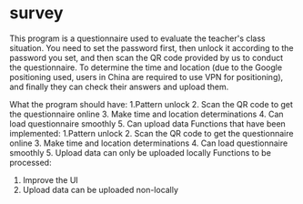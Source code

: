 # survey

This program is a questionnaire used to evaluate the teacher's class situation. You need to set the password first, then unlock it according to the password you set, and then scan the QR code provided by us to conduct the questionnaire. To determine the time and location (due to the Google positioning used, users in China are required to use VPN for positioning), and finally they can check their answers and upload them.

What the program should have:
  1.Pattern unlock
  2. Scan the QR code to get the questionnaire online
  3. Make time and location determinations
  4. Can load questionnaire smoothly
  5. Can upload data
Functions that have been implemented:
  1.Pattern unlock
  2. Scan the QR code to get the questionnaire online
  3. Make time and location determinations
  4. Can load questionnaire smoothly
  5. Upload data can only be uploaded locally
Functions to be processed:
  1. Improve the UI
  2. Upload data can be uploaded non-locally
